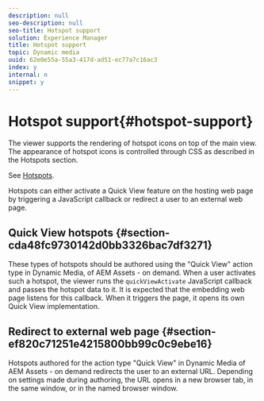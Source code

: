 ```yaml
---
description: null
seo-description: null
seo-title: Hotspot support
solution: Experience Manager
title: Hotspot support
topic: Dynamic media
uuid: 62e0e55a-55a3-417d-ad51-ec77a7c16ac3
index: y
internal: n
snippet: y
---
```


# Hotspot support{#hotspot-support}

The viewer supports the rendering of hotspot icons on top of the main view. The appearance of hotspot icons is controlled through CSS as described in the Hotspots section.

See [Hotspots](../../c-html5-aem-asset-viewers/c-html5-aem-interactive-images/c-html5-aem-interactive-image-customizingviewer/r-html5-aem-int-image-customize-hotspots.md#reference-2ac3cc414ef2467390bf53145f1d8d74).

Hotspots can either activate a Quick View feature on the hosting web page by triggering a JavaScript callback or redirect a user to an external web page.

## Quick View hotspots {#section-cda48fc9730142d0bb3326bac7df3271}

These types of hotspots should be authored using the "Quick View" action type in Dynamic Media, of AEM Assets - on demand. When a user activates such a hotspot, the viewer runs the `quickViewActivate` JavaScript callback and passes the hotspot data to it. It is expected that the embedding web page listens for this callback. When it triggers the page, it opens its own Quick View implementation.

## Redirect to external web page {#section-ef820c71251e4215800bb99c0c9ebe16}

Hotspots authored for the action type "Quick View" in Dynamic Media of AEM Assets - on demand redirects the user to an external URL. Depending on settings made during authoring, the URL opens in a new browser tab, in the same window, or in the named browser window. 
